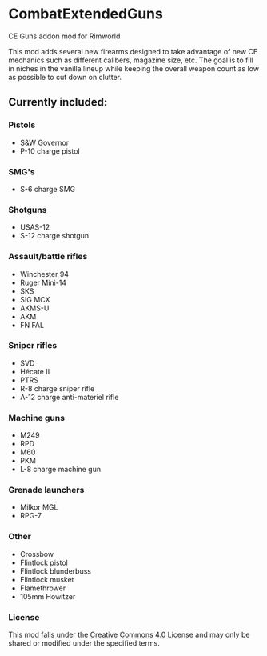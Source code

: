 # CombatExtendedGuns
CE Guns addon mod for Rimworld

This mod adds several new firearms designed to take advantage of new CE mechanics such as different calibers, magazine size, etc. The goal is to fill in niches in the vanilla lineup while keeping the overall weapon count as low as possible to cut down on clutter.

## Currently included:
### Pistols
- S&W Governor
- P-10 charge pistol
### SMG's
- S-6 charge SMG
### Shotguns
- USAS-12
- S-12 charge shotgun
### Assault/battle rifles
- Winchester 94
- Ruger Mini-14
- SKS
- SIG MCX
- AKMS-U
- AKM
- FN FAL
### Sniper rifles
- SVD
- Hécate II
- PTRS
- R-8 charge sniper rifle
- A-12 charge anti-materiel rifle
### Machine guns
- M249
- RPD
- M60
- PKM
- L-8 charge machine gun
### Grenade launchers
- Milkor MGL
- RPG-7
### Other
- Crossbow
- Flintlock pistol
- Flintlock blunderbuss
- Flintlock musket
- Flamethrower
- 105mm Howitzer

### License
This mod falls under the [Creative Commons 4.0 License](https://creativecommons.org/licenses/by-nc-sa/4.0/) and may only be shared or modified under the specified terms.